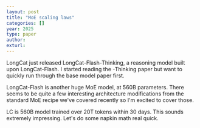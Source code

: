 ```yaml
---
layout: post
title: "MoE scaling laws"
categories: []
year: 2025
type: paper
author: 
exturl: 
---
```


LongCat just released LongCat-Flash-Thinking, a reasoning model built upon LongCat-Flash. I started reading the -Thinking paper but want to quickly run through the base model paper first. 

LongCat-Flash is another huge MoE model, at 560B parameters. There seems to be quite a few interesting architecture modifications from the standard MoE recipe we've covered recently so I'm excited to cover those.

LC is 560B model trained over 20T tokens within 30 days. This sounds extremely impressing. Let's do some napkin math real quick. 